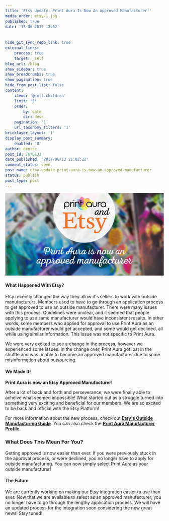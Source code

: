 ```yaml
---
title: 'Etsy Update: Print Aura Is Now An Approved Manufacturer!'
media_order: etsy-1.jpg
published: true
date: '13-06-2017 13:02'


hide_git_sync_repo_link: true
external_links:
    process: true
    target: _self
blog_url: /blog
show_sidebar: true
show_breadcrumbs: true
show_pagination: true
hide_from_post_list: false
content:
    items: '@self.children'
    limit: '5'
    order:
        by: date
        dir: desc
    pagination: '1'
    url_taxonomy_filters: '1'
bricklayer_layout: '1'
display_post_summary:
    enabled: '0'
author: denise
post_id: 7676131
date_published: '2017/06/13 21:02:22'
comment_status: open
post_name: etsy-update-print-aura-is-now-an-approved-manufacturer
status: publish
post_type: post
---
```


[![](etsy-1.jpg)](/blog/e-commerce-tips/etsy-update-print-aura-is-now-an-approved-manufacturer)

<h4>What Happened With Etsy?</h4>

Etsy recently changed the way they allow it's sellers to work with outside manufacturers. Members used to have to go through an application process to get approved to use an outside manufacturer. There were many issues with this process. Guidelines were unclear, and it seemed that people applying to use same manufacturer would have inconsistent results. In other words, some members who applied for approval to use Print Aura as an outside manufacturer would get accepted, and some would get declined, all while using similar information. This issue was not specific to Print Aura. 

We were very excited to see a change in the process, however we experienced some issues. In the change over, Print Aura got lost in the shuffle and was unable to become an approved manufacturer due to some misinformation about outsourcing.  

<h4>We Made It! </h4>

<strong>Print Aura is now an Etsy Approved Manufacturer! </strong>

After a lot of back and forth and perseverance, we were finally able to acheive what seemed impossible! What started out as a struggle turned into something very exciting and beneficial for our members. We are so excited to be back and official with the Etsy Platform! 

For more information about the new process, check out <strong><a href="https://www.etsy.com/manufacturing/?ref=lgo" target="_blank">Etsy's Outside Manufacturing Guide</a></strong>. 
You can also check the <strong><a href="https://www.etsy.com/manufacturing/22094/?ref=seller_platform_hdr" target="_blank">Print Aura Manufacturer Profile</a></strong>. 

<h3>What Does This Mean For You?</h3>

Getting approved is now easier than ever. If you were previously stuck in the approval process, or were declined, you no longer have to apply for outside manufacturing. You can now simply select Print Aura as your outside manufacturer! 

<h4> The Future </h4>

We are currently working on making our Etsy integration easier to use than ever. Now that we are available to select as an approved manufacturer, you no longer have to go through the lengthy application process. We will have an updated process for the integration soon considering the new great news! Stay tuned! 